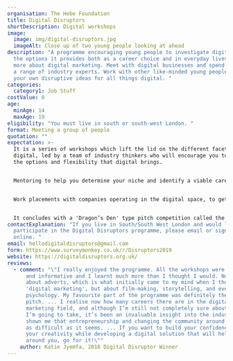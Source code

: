 ```yaml
---
organisation: The Hebe Foundation
title: Digital Disruptors
shortDescription: Digital workshops
image:
  image: img/digital-disruptors.jpg
  imageAlt: Close up of two young people looking at ahead
description: "A programme encouraging young people to investigate digital and
  the options it provides both as a career choice and in everyday lives. Learn
  more about digital marketing. Meet with digital businesses and spend time with
  a range of industry experts. Work with other like-minded young people to share
  your own disruptive ideas for all things digital. "
categories:
  category1: Job Stuff
costValue: 0
age:
  minAge: 14
  maxAge: 19
eligibility: "You must live in south or south-west London. "
format: Meeting a group of people
quotation: ""
expectation: >-
  It is a series of workshops which lift the lid on the different facets of
  digital, led by a team of industry thinkers who will encourage you to consider
  the options and flexibility that digital brings. 


  Mentoring to help you determine your niche and identify a viable career path, with a collective of passionate industry experts willing to share their knowledge and help on a one-to-one basis. 


  Work placements with companies operating in the digital space, to get hands-on experience of business, a feel for life within an organisation, and a greater understanding of the digital world. 


  It concludes with a 'Dragon’s Den' type pitch competition called the MYDDA, asking young people to work in teams to present their ideas to a panel of industry experts. 
contactExplanation: "If you live in South/South West London and would like to
  participate in the Digital Disruptors programme, please email or sign up
  online. "
email: hellodigitaldisruptors@gmail.com
form: https://www.surveymonkey.co.uk/r/Disruptors2019
website: https://digitaldisruptors.org.uk/
reviews:
  - comment: "\"I really enjoyed the programme. All the workshops were interesting
      and informative and I learnt much more than I thought I would. Not just
      about adverts, which is what initially came to my mind when I thought of
      'digital marketing', but about film-making, storytelling, and even colour
      psychology. My favourite part of the programme was definitely the final
      pitch. ... I realise now how many careers there are in the digital
      marketing field, and although I’m still not completely sure about the path
      I’m going to take, it’s been an invaluable insight into the industry. It’s
      shown me that entrepreneurship and changing the community around me isn’t
      as difficult as it seems. ... If you want to build your confidence and use
      your creativity while developing a digital solution that will help others
      around you, go for it!\""
    author: Katie Jyemfa, 2018 Digital Disruptor Winner
---
```

